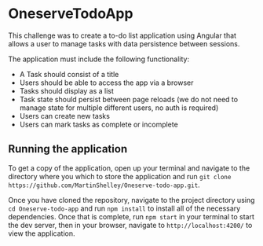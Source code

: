 # OneserveTodoApp

This challenge was to create a to-do list application using Angular that allows a user to manage tasks with data persistence between sessions.

The application must include the following functionality:
* A Task should consist of a title
* Users should be able to access the app via a browser
* Tasks should display as a list
* Task state should persist between page reloads (we do not need to manage state for multiple different users, no auth is required)
* Users can create new tasks
* Users can mark tasks as complete or incomplete

## Running the application

To get a copy of the application, open up your terminal and navigate to the directory where you which to store the application and run `git clone https://github.com/MartinShelley/Oneserve-todo-app.git`.

Once you have cloned the repository, navigate to the project directory using `cd Oneserve-todo-app` and run `npm install` to install all of the necessary dependencies. 
Once that is complete, run `npm start` in your terminal to start the dev server, then in your browser, navigate to `http://localhost:4200/` to view the application. 
